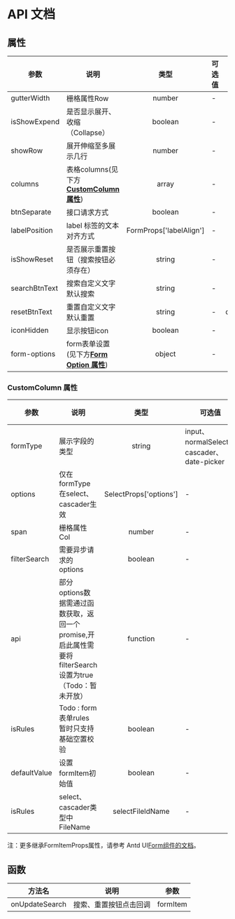 # API 文档

## 属性

| 参数          | 说明                                                           |          类型           | 可选值 |   默认值   |
| ------------- | -------------------------------------------------------------- | :---------------------: | ------ | :--------: |
| gutterWidth   | 栅格属性Row                                                    |         number          | -      |     24     |
| isShowExpend  | 是否显示展开、收缩（Collapse）                                 |         boolean         | -      |
| showRow       | 展开伸缩至多展示几行                                           |         number          | -      |     -      |
| columns       | 表格columns(见下方[**CustomColumn 属性**](#CustomColumn-属性)) |          array          | -      |     -      |
| btnSeparate   | 接口请求方式                                                   |         boolean         | -      |     -      |
| labelPosition | label 标签的文本对齐方式                                       | FormProps['labelAlign'] | -      |
| isShowReset   | 是否展示重置按钮（搜索按钮必须存在）                           |         string          | -      |    搜索    |
| searchBtnText | 搜索自定义文字 默认搜索                                        |         string          | -      |    重置    |
| resetBtnText  | 重置自定义文字 默认重置                                        |         string          | -      | data.total |
| iconHidden    | 显示按钮icon                                                   |         boolean         | -      |     -      |
| form-options  | form表单设置(见下方[**Form Option 属性**](#form-option-属性))  |         object          | -      |     -      |

### CustomColumn 属性

| 参数         | 说明                                                                                                    |          类型          | 可选值                                     | 默认值 |
| ------------ | ------------------------------------------------------------------------------------------------------- | :--------------------: | ------------------------------------------ | :----: |
| formType     | 展示字段的类型                                                                                          |         string         | input、normalSelect、cascader、date-picker |   -    |
| options      | 仅在formType在select、cascader生效                                                                      | SelectProps['options'] | -                                          |   -    |
| span         | 栅格属性Col                                                                                             |         number         | -                                          |   6    |
| filterSearch | 需要异步请求的options                                                                                   |        boolean         | -                                          | false  |
| api          | 部分options数据需通过函数获取，返回一个promise,开启此属性需要将filterSearch设置为true（Todo：暂未开放） |        function        | -                                          |   -    |
| isRules      | Todo : form表单rules 暂时只支持基础空置校验                                                             |        boolean         | -                                          | false  |
| defaultValue | 设置formItem初始值                                                                                      |        boolean         | -                                          |   -    |
| isRules      | select、cascader类型中FileName                                                                          |    selectFileldName    | -                                          |   -    |

注：更多继承FormItemProps属性，请参考 Antd UI[Form组件的文档](https://ant-design.antgroup.com/components/form-cn)。

## 函数

| 方法名         | 说明                   | 参数     |
| -------------- | ---------------------- | -------- |
| onUpdateSearch | 搜索、重置按钮点击回调 | formItem |
